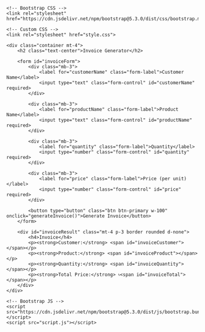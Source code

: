 <!DOCTYPE html>
<html lang="en">
<head>
    <meta charset="UTF-8">
    <meta name="viewport" content="width=device-width, initial-scale=1.0">
    <title>Invoice App</title>
    
    <!-- Bootstrap CSS -->
    <link rel="stylesheet" href="https://cdn.jsdelivr.net/npm/bootstrap@5.3.0/dist/css/bootstrap.min.css">
    
    <!-- Custom CSS -->
    <link rel="stylesheet" href="style.css">
</head>
<body>

    <div class="container mt-4">
        <h2 class="text-center">Invoice Generator</h2>

        <form id="invoiceForm">
            <div class="mb-3">
                <label for="customerName" class="form-label">Customer Name</label>
                <input type="text" class="form-control" id="customerName" required>
            </div>

            <div class="mb-3">
                <label for="productName" class="form-label">Product Name</label>
                <input type="text" class="form-control" id="productName" required>
            </div>

            <div class="mb-3">
                <label for="quantity" class="form-label">Quantity</label>
                <input type="number" class="form-control" id="quantity" required>
            </div>

            <div class="mb-3">
                <label for="price" class="form-label">Price (per unit)</label>
                <input type="number" class="form-control" id="price" required>
            </div>

            <button type="button" class="btn btn-primary w-100" onclick="generateInvoice()">Generate Invoice</button>
        </form>

        <div id="invoiceResult" class="mt-4 p-3 border rounded d-none">
            <h4>Invoice</h4>
            <p><strong>Customer:</strong> <span id="invoiceCustomer"></span></p>
            <p><strong>Product:</strong> <span id="invoiceProduct"></span></p>
            <p><strong>Quantity:</strong> <span id="invoiceQuantity"></span></p>
            <p><strong>Total Price:</strong> ৳<span id="invoiceTotal"></span></p>
        </div>
    </div>

    <!-- Bootstrap JS -->
    <script src="https://cdn.jsdelivr.net/npm/bootstrap@5.3.0/dist/js/bootstrap.bundle.min.js"></script>
    <script src="script.js"></script>
</body>
</html>
